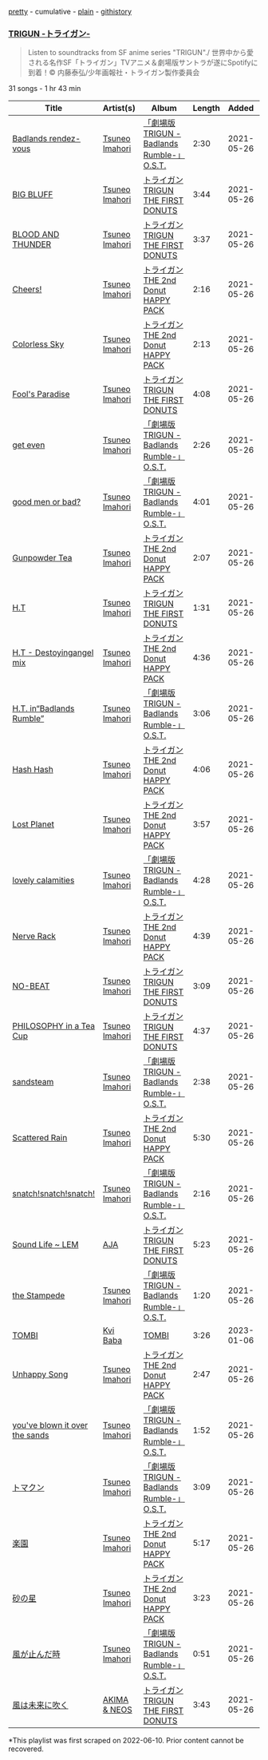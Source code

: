 [pretty](/playlists/pretty/37i9dQZF1DX39iJO9NeCvA.md) - cumulative - [plain](/playlists/plain/37i9dQZF1DX39iJO9NeCvA) - [githistory](https://github.githistory.xyz/mackorone/spotify-playlist-archive/blob/main/playlists/plain/37i9dQZF1DX39iJO9NeCvA)

### [TRIGUN \-トライガン\-](https://open.spotify.com/playlist/37i9dQZF1DX39iJO9NeCvA)

> Listen to soundtracks from SF anime series "TRIGUN"./ 世界中から愛される名作SF「トライガン」TVアニメ＆劇場版サントラが遂にSpotifyに到着！© 内藤泰弘/少年画報社・トライガン製作委員会

31 songs - 1 hr 43 min

| Title | Artist(s) | Album | Length | Added | Removed |
|---|---|---|---|---|---|
| [Badlands rendez\-vous](https://open.spotify.com/track/5ykpANKPBgBGzJiprdSnnx) | [Tsuneo Imahori](https://open.spotify.com/artist/5pfYZjQ34Czl0aQcWxQSmp) | [「劇場版 TRIGUN \-Badlands Rumble\-」O.S.T.](https://open.spotify.com/album/1gFKvXjaV7ws7MnONh7KKx) | 2:30 | 2021-05-26 |  |
| [BIG BLUFF](https://open.spotify.com/track/36wkLZs1Cjk1wx0jLByYpe) | [Tsuneo Imahori](https://open.spotify.com/artist/5pfYZjQ34Czl0aQcWxQSmp) | [トライガン TRIGUN THE FIRST DONUTS](https://open.spotify.com/album/2GIZ52Vb5m6s7KV2SRxT4h) | 3:44 | 2021-05-26 |  |
| [BLOOD AND THUNDER](https://open.spotify.com/track/76l7MFgonqaorlrd5yeBwS) | [Tsuneo Imahori](https://open.spotify.com/artist/5pfYZjQ34Czl0aQcWxQSmp) | [トライガン TRIGUN THE FIRST DONUTS](https://open.spotify.com/album/2GIZ52Vb5m6s7KV2SRxT4h) | 3:37 | 2021-05-26 |  |
| [Cheers!](https://open.spotify.com/track/7AxloVMZ7GWpp86ohQ1Gfu) | [Tsuneo Imahori](https://open.spotify.com/artist/5pfYZjQ34Czl0aQcWxQSmp) | [トライガン THE 2nd Donut HAPPY PACK](https://open.spotify.com/album/0ySwOzWYkqaGrXQp8vJgId) | 2:16 | 2021-05-26 |  |
| [Colorless Sky](https://open.spotify.com/track/71nALFU4TxDx0OI9booPii) | [Tsuneo Imahori](https://open.spotify.com/artist/5pfYZjQ34Czl0aQcWxQSmp) | [トライガン THE 2nd Donut HAPPY PACK](https://open.spotify.com/album/0ySwOzWYkqaGrXQp8vJgId) | 2:13 | 2021-05-26 |  |
| [Fool's Paradise](https://open.spotify.com/track/64ixLm2tbzTkXvs4fk3S9S) | [Tsuneo Imahori](https://open.spotify.com/artist/5pfYZjQ34Czl0aQcWxQSmp) | [トライガン TRIGUN THE FIRST DONUTS](https://open.spotify.com/album/2GIZ52Vb5m6s7KV2SRxT4h) | 4:08 | 2021-05-26 |  |
| [get even](https://open.spotify.com/track/6f4G8cwwKtbURYV4P6eWEU) | [Tsuneo Imahori](https://open.spotify.com/artist/5pfYZjQ34Czl0aQcWxQSmp) | [「劇場版 TRIGUN \-Badlands Rumble\-」O.S.T.](https://open.spotify.com/album/1gFKvXjaV7ws7MnONh7KKx) | 2:26 | 2021-05-26 |  |
| [good men or bad?](https://open.spotify.com/track/04NVPeDDtXQcfBqgFycREt) | [Tsuneo Imahori](https://open.spotify.com/artist/5pfYZjQ34Czl0aQcWxQSmp) | [「劇場版 TRIGUN \-Badlands Rumble\-」O.S.T.](https://open.spotify.com/album/1gFKvXjaV7ws7MnONh7KKx) | 4:01 | 2021-05-26 |  |
| [Gunpowder Tea](https://open.spotify.com/track/6b26n4y6aeo1A3p0CdTfXn) | [Tsuneo Imahori](https://open.spotify.com/artist/5pfYZjQ34Czl0aQcWxQSmp) | [トライガン THE 2nd Donut HAPPY PACK](https://open.spotify.com/album/0ySwOzWYkqaGrXQp8vJgId) | 2:07 | 2021-05-26 |  |
| [H.T](https://open.spotify.com/track/27MWlouE3EXEJUZbiAS6tk) | [Tsuneo Imahori](https://open.spotify.com/artist/5pfYZjQ34Czl0aQcWxQSmp) | [トライガン TRIGUN THE FIRST DONUTS](https://open.spotify.com/album/2GIZ52Vb5m6s7KV2SRxT4h) | 1:31 | 2021-05-26 |  |
| [H.T \- Destoyingangel mix](https://open.spotify.com/track/4Om3Nzs9wDT995sCNmROvT) | [Tsuneo Imahori](https://open.spotify.com/artist/5pfYZjQ34Czl0aQcWxQSmp) | [トライガン THE 2nd Donut HAPPY PACK](https://open.spotify.com/album/0ySwOzWYkqaGrXQp8vJgId) | 4:36 | 2021-05-26 |  |
| [H.T\. in“Badlands Rumble”](https://open.spotify.com/track/2Z8sw3CMhpJGwrt0KOc1XZ) | [Tsuneo Imahori](https://open.spotify.com/artist/5pfYZjQ34Czl0aQcWxQSmp) | [「劇場版 TRIGUN \-Badlands Rumble\-」O.S.T.](https://open.spotify.com/album/1gFKvXjaV7ws7MnONh7KKx) | 3:06 | 2021-05-26 |  |
| [Hash Hash](https://open.spotify.com/track/5FdJDtnVpWVBfzJIXfUTt8) | [Tsuneo Imahori](https://open.spotify.com/artist/5pfYZjQ34Czl0aQcWxQSmp) | [トライガン THE 2nd Donut HAPPY PACK](https://open.spotify.com/album/0ySwOzWYkqaGrXQp8vJgId) | 4:06 | 2021-05-26 |  |
| [Lost Planet](https://open.spotify.com/track/4gAwcKcdB8phmZGU3qoL7R) | [Tsuneo Imahori](https://open.spotify.com/artist/5pfYZjQ34Czl0aQcWxQSmp) | [トライガン THE 2nd Donut HAPPY PACK](https://open.spotify.com/album/0ySwOzWYkqaGrXQp8vJgId) | 3:57 | 2021-05-26 |  |
| [lovely calamities](https://open.spotify.com/track/5xEopVMEpBfz1ny2C6MBRS) | [Tsuneo Imahori](https://open.spotify.com/artist/5pfYZjQ34Czl0aQcWxQSmp) | [「劇場版 TRIGUN \-Badlands Rumble\-」O.S.T.](https://open.spotify.com/album/1gFKvXjaV7ws7MnONh7KKx) | 4:28 | 2021-05-26 |  |
| [Nerve Rack](https://open.spotify.com/track/0EPBewiNaDGS2Fp59x149v) | [Tsuneo Imahori](https://open.spotify.com/artist/5pfYZjQ34Czl0aQcWxQSmp) | [トライガン THE 2nd Donut HAPPY PACK](https://open.spotify.com/album/0ySwOzWYkqaGrXQp8vJgId) | 4:39 | 2021-05-26 |  |
| [NO\-BEAT](https://open.spotify.com/track/4sAC0qvCUH15Md7hz7QFb7) | [Tsuneo Imahori](https://open.spotify.com/artist/5pfYZjQ34Czl0aQcWxQSmp) | [トライガン TRIGUN THE FIRST DONUTS](https://open.spotify.com/album/2GIZ52Vb5m6s7KV2SRxT4h) | 3:09 | 2021-05-26 |  |
| [PHILOSOPHY in a Tea Cup](https://open.spotify.com/track/5rCjxDHLkq7o13PgSdbet0) | [Tsuneo Imahori](https://open.spotify.com/artist/5pfYZjQ34Czl0aQcWxQSmp) | [トライガン TRIGUN THE FIRST DONUTS](https://open.spotify.com/album/2GIZ52Vb5m6s7KV2SRxT4h) | 4:37 | 2021-05-26 |  |
| [sandsteam](https://open.spotify.com/track/0VHwe1zrdQ14oRT8Fv8riN) | [Tsuneo Imahori](https://open.spotify.com/artist/5pfYZjQ34Czl0aQcWxQSmp) | [「劇場版 TRIGUN \-Badlands Rumble\-」O.S.T.](https://open.spotify.com/album/1gFKvXjaV7ws7MnONh7KKx) | 2:38 | 2021-05-26 |  |
| [Scattered Rain](https://open.spotify.com/track/1EzSxVwrgSP3RUZT36moER) | [Tsuneo Imahori](https://open.spotify.com/artist/5pfYZjQ34Czl0aQcWxQSmp) | [トライガン THE 2nd Donut HAPPY PACK](https://open.spotify.com/album/0ySwOzWYkqaGrXQp8vJgId) | 5:30 | 2021-05-26 |  |
| [snatch!snatch!snatch!](https://open.spotify.com/track/7KG0iTQojPBMdi0ZgSM2Lx) | [Tsuneo Imahori](https://open.spotify.com/artist/5pfYZjQ34Czl0aQcWxQSmp) | [「劇場版 TRIGUN \-Badlands Rumble\-」O.S.T.](https://open.spotify.com/album/1gFKvXjaV7ws7MnONh7KKx) | 2:16 | 2021-05-26 |  |
| [Sound Life \~ LEM](https://open.spotify.com/track/7slEiXsz2Km5PhNgoPbKye) | [AJA](https://open.spotify.com/artist/5u5RIHJRSfFYkhlWzNWxJU) | [トライガン TRIGUN THE FIRST DONUTS](https://open.spotify.com/album/2GIZ52Vb5m6s7KV2SRxT4h) | 5:23 | 2021-05-26 |  |
| [the Stampede](https://open.spotify.com/track/7aHWxlBj7OyMN3INPWyQnQ) | [Tsuneo Imahori](https://open.spotify.com/artist/5pfYZjQ34Czl0aQcWxQSmp) | [「劇場版 TRIGUN \-Badlands Rumble\-」O.S.T.](https://open.spotify.com/album/1gFKvXjaV7ws7MnONh7KKx) | 1:20 | 2021-05-26 |  |
| [TOMBI](https://open.spotify.com/track/7nnACrn6f6JsKskLYKq1Cl) | [Kvi Baba](https://open.spotify.com/artist/5VxQzcVrakID2E4UxaDPNs) | [TOMBI](https://open.spotify.com/album/1rl1ocAMAPeMfHuFpZj9vF) | 3:26 | 2023-01-06 |  |
| [Unhappy Song](https://open.spotify.com/track/4qgw4QfoK7FWpwqzVMZj5Q) | [Tsuneo Imahori](https://open.spotify.com/artist/5pfYZjQ34Czl0aQcWxQSmp) | [トライガン THE 2nd Donut HAPPY PACK](https://open.spotify.com/album/0ySwOzWYkqaGrXQp8vJgId) | 2:47 | 2021-05-26 |  |
| [you've blown it over the sands](https://open.spotify.com/track/57hyjxTe2HKiujEV7vpMC4) | [Tsuneo Imahori](https://open.spotify.com/artist/5pfYZjQ34Czl0aQcWxQSmp) | [「劇場版 TRIGUN \-Badlands Rumble\-」O.S.T.](https://open.spotify.com/album/1gFKvXjaV7ws7MnONh7KKx) | 1:52 | 2021-05-26 |  |
| [トマクン](https://open.spotify.com/track/6qC9EuTHWb6G5yNSBTnEZR) | [Tsuneo Imahori](https://open.spotify.com/artist/5pfYZjQ34Czl0aQcWxQSmp) | [「劇場版 TRIGUN \-Badlands Rumble\-」O.S.T.](https://open.spotify.com/album/1gFKvXjaV7ws7MnONh7KKx) | 3:09 | 2021-05-26 |  |
| [楽園](https://open.spotify.com/track/1WSgqqmMQZgxMJZj7l31VL) | [Tsuneo Imahori](https://open.spotify.com/artist/5pfYZjQ34Czl0aQcWxQSmp) | [トライガン THE 2nd Donut HAPPY PACK](https://open.spotify.com/album/0ySwOzWYkqaGrXQp8vJgId) | 5:17 | 2021-05-26 |  |
| [砂の星](https://open.spotify.com/track/7gz7GnLjMSKImEJBFPj8Ie) | [Tsuneo Imahori](https://open.spotify.com/artist/5pfYZjQ34Czl0aQcWxQSmp) | [トライガン THE 2nd Donut HAPPY PACK](https://open.spotify.com/album/0ySwOzWYkqaGrXQp8vJgId) | 3:23 | 2021-05-26 |  |
| [風が止んだ時](https://open.spotify.com/track/6ymDCa24f89mWrg7sukd5v) | [Tsuneo Imahori](https://open.spotify.com/artist/5pfYZjQ34Czl0aQcWxQSmp) | [「劇場版 TRIGUN \-Badlands Rumble\-」O.S.T.](https://open.spotify.com/album/1gFKvXjaV7ws7MnONh7KKx) | 0:51 | 2021-05-26 |  |
| [風は未来に吹く](https://open.spotify.com/track/7KBqiGyvY1uFYlvi8gA335) | [AKIMA & NEOS](https://open.spotify.com/artist/6oyF8IrO4SGOVrT2NZftbb) | [トライガン TRIGUN THE FIRST DONUTS](https://open.spotify.com/album/2GIZ52Vb5m6s7KV2SRxT4h) | 3:43 | 2021-05-26 |  |

\*This playlist was first scraped on 2022-06-10. Prior content cannot be recovered.
